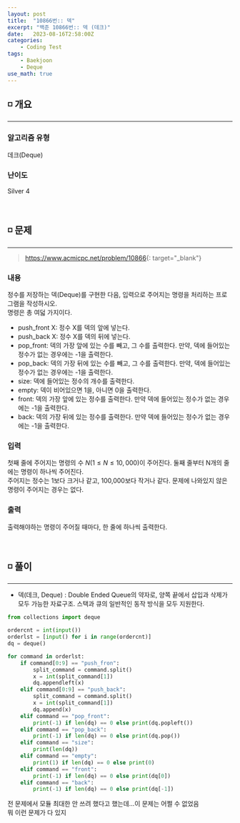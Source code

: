 ```yaml
---
layout: post
title:  "10866번:: 덱"
excerpt: "백준 10866번:: 덱 (데크)"
date:   2023-08-16T2:58:00Z
categories:
    - Coding Test
tags:
    - Baekjoon
    - Deque
use_math: true
---
```


## ◽ 개요
---
### 알고리즘 유형
데크(Deque)

### 난이도
Silver 4
<br/><br/><br/>

## ◽ 문제
---
> <https://www.acmicpc.net/problem/10866>{: target="_blank"}

### 내용
정수를 저장하는 덱(Deque)를 구현한 다음, 입력으로 주어지는 명령을 처리하는 프로그램을 작성하시오.  
명령은 총 여덟 가지이다.  

- push_front X: 정수 X를 덱의 앞에 넣는다.
- push_back X: 정수 X를 덱의 뒤에 넣는다.
- pop_front: 덱의 가장 앞에 있는 수를 빼고, 그 수를 출력한다. 만약, 덱에 들어있는 정수가 없는 경우에는 -1을 출력한다.
- pop_back: 덱의 가장 뒤에 있는 수를 빼고, 그 수를 출력한다. 만약, 덱에 들어있는 정수가 없는 경우에는 -1을 출력한다.
- size: 덱에 들어있는 정수의 개수를 출력한다.
- empty: 덱이 비어있으면 1을, 아니면 0을 출력한다.
- front: 덱의 가장 앞에 있는 정수를 출력한다. 만약 덱에 들어있는 정수가 없는 경우에는 -1을 출력한다.
- back: 덱의 가장 뒤에 있는 정수를 출력한다. 만약 덱에 들어있는 정수가 없는 경우에는 -1을 출력한다.

### 입력
첫째 줄에 주어지는 명령의 수 $N (1 ≤ N ≤ 10,000)$이 주어진다. 둘째 줄부터 N개의 줄에는 명령이 하나씩 주어진다.  
주어지는 정수는 1보다 크거나 같고, 100,000보다 작거나 같다. 문제에 나와있지 않은 명령이 주어지는 경우는 없다.  

### 출력
출력해야하는 명령이 주어질 때마다, 한 줄에 하나씩 출력한다.
<br/><br/><br/>

## ◽ 풀이
---

- 덱(데크, Deque) : Double Ended Queue의 약자로, 양쪽 끝에서 삽입과 삭제가 모두 가능한 자료구조. 스택과 큐의 일반적인 동작 방식을 모두 지원한다.  

```python
from collections import deque

ordercnt = int(input())
orderlst = [input() for i in range(ordercnt)]
dq = deque()

for command in orderlst:
    if command[0:9] == "push_fron":
        split_command = command.split()
        x = int(split_command[1])
        dq.appendleft(x)
    elif command[0:9] == "push_back":
        split_command = command.split()
        x = int(split_command[1])
        dq.append(x)
    elif command == "pop_front":
        print(-1) if len(dq) == 0 else print(dq.popleft())
    elif command == "pop_back":
        print(-1) if len(dq) == 0 else print(dq.pop())
    elif command == "size":
        print(len(dq))
    elif command == "empty":
        print(1) if len(dq) == 0 else print(0)
    elif command == "front":
        print(-1) if len(dq) == 0 else print(dq[0])
    elif command == "back":
        print(-1) if len(dq) == 0 else print(dq[-1])
```

전 문제에서 모듈 최대한 안 쓰려 했다고 했는데...이 문제는 어쩔 수 없었음  
뭐 이런 문제가 다 있지  